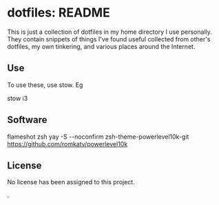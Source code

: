 # dotfiles: README

This is just a collection of dotfiles in my home directory I use personally.
They contain snippets of things I've found useful collected from other's
dotfiles, my own tinkering, and various places around the Internet.

## Use
To use these, use stow. Eg

stow i3

## Software
flameshot
zsh
yay -S --noconfirm zsh-theme-powerlevel10k-git
https://github.com/romkatv/powerlevel10k

## License

No license has been assigned to this project.

.
